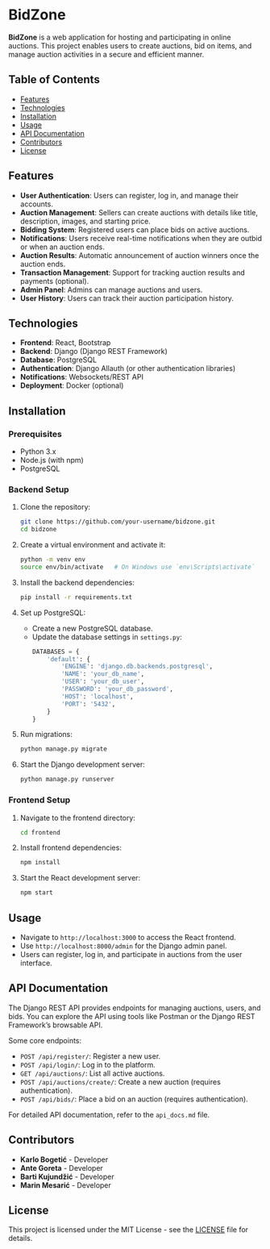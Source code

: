 # BidZone

**BidZone** is a web application for hosting and participating in online auctions. This project enables users to create auctions, bid on items, and manage auction activities in a secure and efficient manner.

## Table of Contents
- [Features](#features)
- [Technologies](#technologies)
- [Installation](#installation)
- [Usage](#usage)
- [API Documentation](#api-documentation)
- [Contributors](#contributors)
- [License](#license)

## Features

- **User Authentication**: Users can register, log in, and manage their accounts.
- **Auction Management**: Sellers can create auctions with details like title, description, images, and starting price.
- **Bidding System**: Registered users can place bids on active auctions.
- **Notifications**: Users receive real-time notifications when they are outbid or when an auction ends.
- **Auction Results**: Automatic announcement of auction winners once the auction ends.
- **Transaction Management**: Support for tracking auction results and payments (optional).
- **Admin Panel**: Admins can manage auctions and users.
- **User History**: Users can track their auction participation history.
  
## Technologies

- **Frontend**: React, Bootstrap
- **Backend**: Django (Django REST Framework)
- **Database**: PostgreSQL
- **Authentication**: Django Allauth (or other authentication libraries)
- **Notifications**: Websockets/REST API
- **Deployment**: Docker (optional)

## Installation

### Prerequisites

- Python 3.x
- Node.js (with npm)
- PostgreSQL

### Backend Setup

1. Clone the repository:
    ```bash
    git clone https://github.com/your-username/bidzone.git
    cd bidzone
    ```

2. Create a virtual environment and activate it:
    ```bash
    python -m venv env
    source env/bin/activate   # On Windows use `env\Scripts\activate`
    ```

3. Install the backend dependencies:
    ```bash
    pip install -r requirements.txt
    ```

4. Set up PostgreSQL:
    - Create a new PostgreSQL database.
    - Update the database settings in `settings.py`:
      ```python
      DATABASES = {
          'default': {
              'ENGINE': 'django.db.backends.postgresql',
              'NAME': 'your_db_name',
              'USER': 'your_db_user',
              'PASSWORD': 'your_db_password',
              'HOST': 'localhost',
              'PORT': '5432',
          }
      }
      ```

5. Run migrations:
    ```bash
    python manage.py migrate
    ```

6. Start the Django development server:
    ```bash
    python manage.py runserver
    ```

### Frontend Setup

1. Navigate to the frontend directory:
    ```bash
    cd frontend
    ```

2. Install frontend dependencies:
    ```bash
    npm install
    ```

3. Start the React development server:
    ```bash
    npm start
    ```

## Usage

- Navigate to `http://localhost:3000` to access the React frontend.
- Use `http://localhost:8000/admin` for the Django admin panel.
- Users can register, log in, and participate in auctions from the user interface.

## API Documentation

The Django REST API provides endpoints for managing auctions, users, and bids. You can explore the API using tools like Postman or the Django REST Framework’s browsable API.

Some core endpoints:
- `POST /api/register/`: Register a new user.
- `POST /api/login/`: Log in to the platform.
- `GET /api/auctions/`: List all active auctions.
- `POST /api/auctions/create/`: Create a new auction (requires authentication).
- `POST /api/bids/`: Place a bid on an auction (requires authentication).

For detailed API documentation, refer to the `api_docs.md` file.

## Contributors

- **Karlo Bogetić** - Developer
- **Ante Goreta** - Developer
- **Barti Kujundžić** - Developer
- **Marin Mesarić** - Developer

## License

This project is licensed under the MIT License - see the [LICENSE](LICENSE) file for details.
